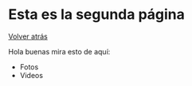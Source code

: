 # Esta es la segunda página

[Volver atrás](README.md)

Hola buenas mira esto de aquí:

- Fotos
- Videos
